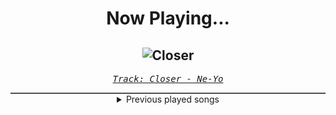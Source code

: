 <div align="center"> 
<h1>Now Playing...</h1>

![Closer](https://i.scdn.co/image/ab67616d00001e0228406f09147cd51d3b882518)
--
_<samp><a href="https://open.spotify.com/track/0GX5oOKtU0nnx5OkhenW2i">Track: Closer - Ne-Yo</a></samp>_

<div style="border: 1px #4B5054 solid"></div>
<details>
  <summary>
    Previous played songs
  </summary>
  <table>
    <thead>
      <tr>
        <th>
          Artist
        </th>
        <th>
          Song
        </th>
        <th>
          Link
        </th>
      </tr>
    </thead>
    <tbody>
      <tr><td>Ne-Yo</td><td>Closer</td><td><a href="https://open.spotify.com/track/0GX5oOKtU0nnx5OkhenW2i">https://open.spotify.com/track/0GX5oOKtU0nnx5OkhenW2i</a></td></tr><tr><td>Ne-Yo</td><td>Closer</td><td><a href="https://open.spotify.com/track/0GX5oOKtU0nnx5OkhenW2i">https://open.spotify.com/track/0GX5oOKtU0nnx5OkhenW2i</a></td></tr><tr><td>Ne-Yo</td><td>Closer</td><td><a href="https://open.spotify.com/track/0GX5oOKtU0nnx5OkhenW2i">https://open.spotify.com/track/0GX5oOKtU0nnx5OkhenW2i</a></td></tr><tr><td>Ne-Yo</td><td>Closer</td><td><a href="https://open.spotify.com/track/0GX5oOKtU0nnx5OkhenW2i">https://open.spotify.com/track/0GX5oOKtU0nnx5OkhenW2i</a></td></tr><tr><td>Ne-Yo</td><td>Closer</td><td><a href="https://open.spotify.com/track/0GX5oOKtU0nnx5OkhenW2i">https://open.spotify.com/track/0GX5oOKtU0nnx5OkhenW2i</a></td></tr><tr><td>Animetrix</td><td>ESCANOR (Seven Deadly Sins)</td><td><a href="https://open.spotify.com/track/6eKJWinCXWbgKAdJd2hKVs">https://open.spotify.com/track/6eKJWinCXWbgKAdJd2hKVs</a></td></tr><tr><td>Animetrix</td><td>ESCANOR (Seven Deadly Sins)</td><td><a href="https://open.spotify.com/track/6eKJWinCXWbgKAdJd2hKVs">https://open.spotify.com/track/6eKJWinCXWbgKAdJd2hKVs</a></td></tr><tr><td>Animetrix</td><td>ESCANOR (Seven Deadly Sins)</td><td><a href="https://open.spotify.com/track/6eKJWinCXWbgKAdJd2hKVs">https://open.spotify.com/track/6eKJWinCXWbgKAdJd2hKVs</a></td></tr><tr><td>Animetrix</td><td>ESCANOR (Seven Deadly Sins)</td><td><a href="https://open.spotify.com/track/6eKJWinCXWbgKAdJd2hKVs">https://open.spotify.com/track/6eKJWinCXWbgKAdJd2hKVs</a></td></tr><tr><td>Animetrix</td><td>ESCANOR (Seven Deadly Sins)</td><td><a href="https://open.spotify.com/track/6eKJWinCXWbgKAdJd2hKVs">https://open.spotify.com/track/6eKJWinCXWbgKAdJd2hKVs</a></td></tr><tr><td>Momoku</td><td>Megumi (Jujutsu Kaisen)</td><td><a href="https://open.spotify.com/track/7icFj7w2p7VBISVyffTF04">https://open.spotify.com/track/7icFj7w2p7VBISVyffTF04</a></td></tr><tr><td>Siamese</td><td>Through My Head</td><td><a href="https://open.spotify.com/track/4IxfCx0FVapmhoUiUCt0uP">https://open.spotify.com/track/4IxfCx0FVapmhoUiUCt0uP</a></td></tr><tr><td>Siamese</td><td>This Is Not A Song</td><td><a href="https://open.spotify.com/track/3mG4OnfqKATk4xkfwMci1q">https://open.spotify.com/track/3mG4OnfqKATk4xkfwMci1q</a></td></tr><tr><td>Breaking Benjamin</td><td>Hopeless</td><td><a href="https://open.spotify.com/track/2c2UTSuyPbEmxWyTOMwjON">https://open.spotify.com/track/2c2UTSuyPbEmxWyTOMwjON</a></td></tr><tr><td>Alice In Chains</td><td>Would? (2022 Remaster)</td><td><a href="https://open.spotify.com/track/5sFDReWLrZHLFZFjHsjUTS">https://open.spotify.com/track/5sFDReWLrZHLFZFjHsjUTS</a></td></tr><tr><td>Breaking Benjamin</td><td>Breath</td><td><a href="https://open.spotify.com/track/4JXfNOePhdgMOI7KZ1L25U">https://open.spotify.com/track/4JXfNOePhdgMOI7KZ1L25U</a></td></tr><tr><td>Breaking Benjamin</td><td>Breaking the Silence</td><td><a href="https://open.spotify.com/track/6AGQ7pKkcnc6RVjtARt1ph">https://open.spotify.com/track/6AGQ7pKkcnc6RVjtARt1ph</a></td></tr><tr><td>Siamese</td><td>Through My Head</td><td><a href="https://open.spotify.com/track/4IxfCx0FVapmhoUiUCt0uP">https://open.spotify.com/track/4IxfCx0FVapmhoUiUCt0uP</a></td></tr><tr><td>Siamese</td><td>This Is Not A Song</td><td><a href="https://open.spotify.com/track/3mG4OnfqKATk4xkfwMci1q">https://open.spotify.com/track/3mG4OnfqKATk4xkfwMci1q</a></td></tr><tr><td>Breaking Benjamin</td><td>Hopeless</td><td><a href="https://open.spotify.com/track/2c2UTSuyPbEmxWyTOMwjON">https://open.spotify.com/track/2c2UTSuyPbEmxWyTOMwjON</a></td></tr>
    </tbody>
  </table>
</details>

</div>

